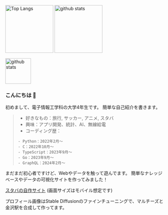 <p align="left"> 
  <img alt="Top Langs" height="150px" src="https://github-readme-stats.vercel.app/api/top-langs/?username=Riku0413&layout=compact&show_icons=true" />
  <img alt="github stats" height="150px" src="https://github-readme-stats.vercel.app/api?username=Riku0413&show_icons=true" />
</p>
<p>
  <img alt="github stats" height="80px" src="https://github-profile-trophy.vercel.app/?username=Riku0413&theme=onedark&column=8" />
</p>

### こんにちは 👋

初めまして、電子情報工学科の大学4年生です。
簡単な自己紹介を書きます。

> - 好きなもの：旅行, サッカー, アニメ, スタバ
> - 興味：アプリ開発、統計、AI、無線給電
> - コーディング歴：
> ```
> - Python：2022年2月〜
> - C：2022年10月〜
> - TypeScript：2023年9月〜
> - Go：2023年9月〜
> - GraphQL：2024年2月〜
> ```

まだまだ初心者ですけど、Webやデータを触って遊んでます。
簡単なナレッジベースやデータの可視化サイトを作ってみました！

[スタバの自作サイト](https://starbucks-git-develop-riku0413s-projects.vercel.app/?_vercel_share=TX1blWAn2gp9VIPVmfnwWNB2fD7eM8sx) (画面サイズはモバイル想定です)

プロフィール画像はStable Diffusionのファインチューニングで、マルチーズと金沢駅を合成して作ってます。
